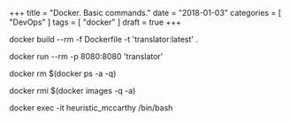 +++
title = "Docker. Basic commands."
date = "2018-01-03"
categories = [
    "DevOps"
]
tags = [ 
    "docker"
]
draft = true
+++

docker build --rm -f Dockerfile -t 'translator:latest' . 

docker run --rm -p 8080:8080 'translator' 

docker rm $(docker ps -a -q)

docker rmi $(docker images -q -a)

docker exec -it heuristic_mccarthy /bin/bash



